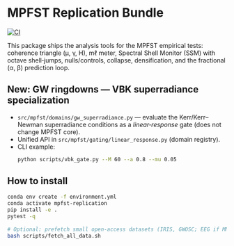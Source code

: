 # MPFST Replication Bundle

[![CI](https://github.com/carli0128/mpfst-replication-bundle-v0.1.0/actions/workflows/ci.yml/badge.svg)](https://github.com/carli0128/mpfst-replication-bundle-v0.1.0/actions/workflows/ci.yml)

This package ships the analysis tools for the MPFST empirical tests:
coherence triangle (μ, γ, H), mℓ meter, Spectral Shell Monitor (SSM) with octave shell‑jumps,
nulls/controls, collapse, densification, and the fractional (α, β) prediction loop.

## New: GW ringdowns — VBK superradiance specialization
- `src/mpfst/domains/gw_superradiance.py` — evaluate the Kerr/Kerr–Newman
  superradiance conditions as a *linear‑response* gate (does not change MPFST core).
- Unified API in `src/mpfst/gating/linear_response.py` (domain registry).
- CLI example:
  ```bash
  python scripts/vbk_gate.py --M 60 --a 0.8 --mu 0.05
  ```

## How to install
```bash
conda env create -f environment.yml
conda activate mpfst-replication
pip install -e .
pytest -q
 
# Optional: prefetch small open-access datasets (IRIS, GWOSC; EEG if MNE present)
bash scripts/fetch_all_data.sh
```
